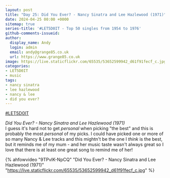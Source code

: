 ```yaml
---
layout: post
title: "Day 25: Did You Ever? - Nancy Sinatra and Lee Hazlewood (1971)"
date: 2024-04-25 00:00 +0000
sitemap: true
series-title: '#LET5D0IT - Top 50 singles from 1954 to 1976'
github-comments-issueid:
author:
  display_name: Andy
  login: admin
  email: andy@grange85.co.uk
  url: https://www.grange85.co.uk
image: https://live.staticflickr.com/65535/53652599942_d61f91fecf_c.jpg
categories:
- LET5D0IT
- music
tags:
- nancy sinatra
- lee hazlewood
- nancy & lee 
- did you ever?
---
```

[#LET5D0IT](https://bsky.app/profile/let5d0it.bsky.social)

_Did You Ever? - Nancy Sinatra and Lee Hazlewood (1971)_  
I guess it's hard not to get _personal_ when picking "the best" and this is probably the most _personal_ of my picks. I could have picked one or more of so many Nancy & Lee tracks and this mightn't be the one I _think_ is the best, but it reminds me of my mum - and her music taste wasn't always great so I love that there is at least one great song to remind me of her!

{% ahfowvideo "9TPvlK-NpCQ" "Did You Ever? - Nancy Sinatra and Lee Hazlewood (1971)" "https://live.staticflickr.com/65535/53652599942_d61f91fecf_c.jpg" %}

